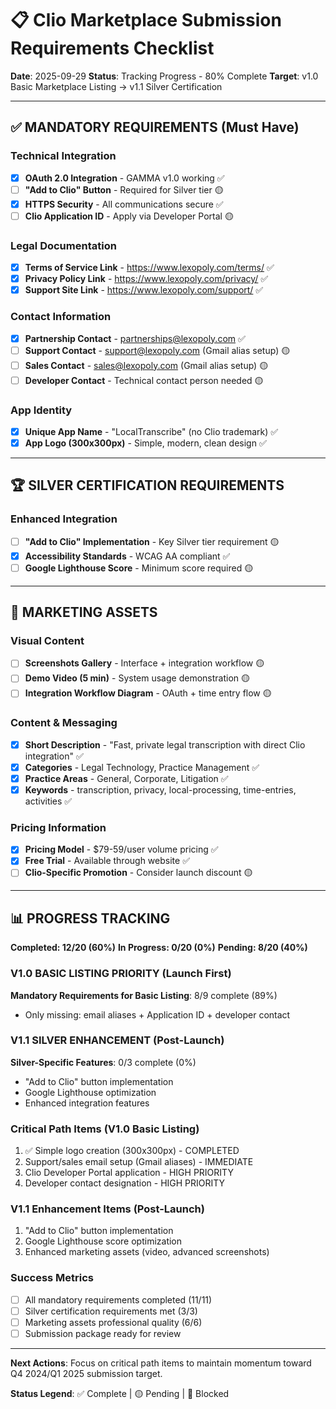 # 📋 Clio Marketplace Submission Requirements Checklist
**Date**: 2025-09-29
**Status**: Tracking Progress - 80% Complete
**Target**: v1.0 Basic Marketplace Listing → v1.1 Silver Certification

---

## ✅ MANDATORY REQUIREMENTS (Must Have)

### **Technical Integration**
- [x] **OAuth 2.0 Integration** - GAMMA v1.0 working ✅
- [ ] **"Add to Clio" Button** - Required for Silver tier 🟡
- [x] **HTTPS Security** - All communications secure ✅
- [ ] **Clio Application ID** - Apply via Developer Portal 🟡

### **Legal Documentation**
- [x] **Terms of Service Link** - https://www.lexopoly.com/terms/ ✅
- [x] **Privacy Policy Link** - https://www.lexopoly.com/privacy/ ✅
- [x] **Support Site Link** - https://www.lexopoly.com/support/ ✅

### **Contact Information**
- [x] **Partnership Contact** - partnerships@lexopoly.com ✅
- [ ] **Support Contact** - support@lexopoly.com (Gmail alias setup) 🟡
- [ ] **Sales Contact** - sales@lexopoly.com (Gmail alias setup) 🟡
- [ ] **Developer Contact** - Technical contact person needed 🟡

### **App Identity**
- [x] **Unique App Name** - "LocalTranscribe" (no Clio trademark) ✅
- [x] **App Logo (300x300px)** - Simple, modern, clean design ✅

---

## 🏆 SILVER CERTIFICATION REQUIREMENTS

### **Enhanced Integration**
- [ ] **"Add to Clio" Implementation** - Key Silver tier requirement 🟡
- [x] **Accessibility Standards** - WCAG AA compliant ✅
- [ ] **Google Lighthouse Score** - Minimum score required 🟡

---

## 🎨 MARKETING ASSETS

### **Visual Content**
- [ ] **Screenshots Gallery** - Interface + integration workflow 🟡
- [ ] **Demo Video (5 min)** - System usage demonstration 🟡
- [ ] **Integration Workflow Diagram** - OAuth + time entry flow 🟡

### **Content & Messaging**
- [x] **Short Description** - "Fast, private legal transcription with direct Clio integration" ✅
- [x] **Categories** - Legal Technology, Practice Management ✅
- [x] **Practice Areas** - General, Corporate, Litigation ✅
- [x] **Keywords** - transcription, privacy, local-processing, time-entries, activities ✅

### **Pricing Information**
- [x] **Pricing Model** - $79-59/user volume pricing ✅
- [x] **Free Trial** - Available through website ✅
- [ ] **Clio-Specific Promotion** - Consider launch discount 🟡

---

## 📊 PROGRESS TRACKING

**Completed: 12/20 (60%)**
**In Progress: 0/20 (0%)**
**Pending: 8/20 (40%)**

### **V1.0 BASIC LISTING PRIORITY** (Launch First)
**Mandatory Requirements for Basic Listing**: 8/9 complete (89%)
- Only missing: email aliases + Application ID + developer contact

### **V1.1 SILVER ENHANCEMENT** (Post-Launch)
**Silver-Specific Features**: 0/3 complete (0%)
- "Add to Clio" button implementation
- Google Lighthouse optimization
- Enhanced integration features

### **Critical Path Items** (V1.0 Basic Listing)
1. ✅ Simple logo creation (300x300px) - COMPLETED
2. Support/sales email setup (Gmail aliases) - IMMEDIATE
3. Clio Developer Portal application - HIGH PRIORITY
4. Developer contact designation - HIGH PRIORITY

### **V1.1 Enhancement Items** (Post-Launch)
1. "Add to Clio" button implementation
2. Google Lighthouse score optimization
3. Enhanced marketing assets (video, advanced screenshots)

### **Success Metrics**
- [ ] All mandatory requirements completed (11/11)
- [ ] Silver certification requirements met (3/3)
- [ ] Marketing assets professional quality (6/6)
- [ ] Submission package ready for review

---

**Next Actions**: Focus on critical path items to maintain momentum toward Q4 2024/Q1 2025 submission target.

**Status Legend**: ✅ Complete | 🟡 Pending | 🔴 Blocked
